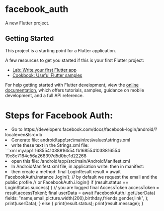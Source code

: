 # facebook_auth

A new Flutter project.

## Getting Started

This project is a starting point for a Flutter application.

A few resources to get you started if this is your first Flutter project:

- [Lab: Write your first Flutter app](https://docs.flutter.dev/get-started/codelab)
- [Cookbook: Useful Flutter samples](https://docs.flutter.dev/cookbook)

For help getting started with Flutter development, view the
[online documentation](https://docs.flutter.dev/), which offers tutorials,
samples, guidance on mobile development, and a full API reference.

# Steps for Facebook Auth:
<li>Go to https://developers.facebook.com/docs/facebook-login/android/?locale=en&lsrc=lb </li>

<li>Generate file:  android\app\src\main\res\values\strings.xml </li>

<li>write these text in the Strings.xml file: </li>
```xml
<resources>
     <string name="app_name">myapp1</string>
    <string name="facebook_app_id">1685541038816554</string>
    <string name="fb_login_protocol_scheme">fb1685541038816554</string>
    <string name="facebook_client_token">19c8e7184e56a268397d5d0be1d22268</string>
</resources> 

<li>open this file: /android/app/src/main/AndroidManifest.xml </li>
<li>In AndroidManifest.xml file, in application write:
<meta-data android:name="com.facebook.sdk.ApplicationId" android:value="@string/facebook_app_id"/>
   	<meta-data android:name="com.facebook.sdk.ClientToken" android:value="@string/facebook_client_token"/>
then in manifest:
 <queries>
        <provider android:authorities="com.facebook.katana.provider.PlatformProvider" />
    </queries>
        </li>
<li> then create a method:
final LoginResult result = await FacebookAuth.instance
        .login(); // by default we request the email and the public profile
    // or FacebookAuth.i.login()
    if (result.status == LoginStatus.success) {
      // you are logged
      final AccessToken accessToken = result.accessToken!;
      final userData = await FacebookAuth.i.getUserData(
        fields: "name,email,picture.width(200),birthday,friends,gender,link",
      );
      print(userData);
    } else {
      print(result.status);
      print(result.message);
    } </li>

